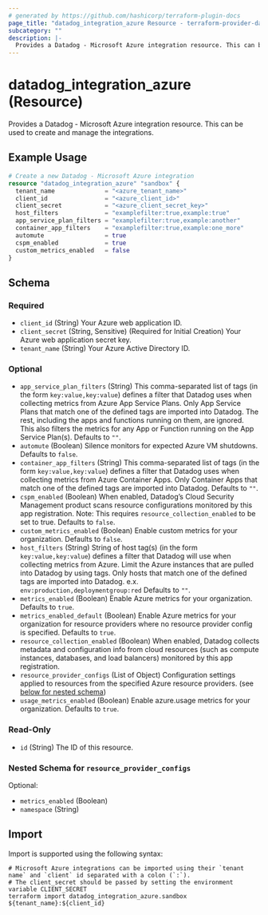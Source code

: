 ```yaml
---
# generated by https://github.com/hashicorp/terraform-plugin-docs
page_title: "datadog_integration_azure Resource - terraform-provider-datadog"
subcategory: ""
description: |-
  Provides a Datadog - Microsoft Azure integration resource. This can be used to create and manage the integrations.
---
```


# datadog_integration_azure (Resource)

Provides a Datadog - Microsoft Azure integration resource. This can be used to create and manage the integrations.

## Example Usage

```terraform
# Create a new Datadog - Microsoft Azure integration
resource "datadog_integration_azure" "sandbox" {
  tenant_name              = "<azure_tenant_name>"
  client_id                = "<azure_client_id>"
  client_secret            = "<azure_client_secret_key>"
  host_filters             = "examplefilter:true,example:true"
  app_service_plan_filters = "examplefilter:true,example:another"
  container_app_filters    = "examplefilter:true,example:one_more"
  automute                 = true
  cspm_enabled             = true
  custom_metrics_enabled   = false
}
```

<!-- schema generated by tfplugindocs -->
## Schema

### Required

- `client_id` (String) Your Azure web application ID.
- `client_secret` (String, Sensitive) (Required for Initial Creation) Your Azure web application secret key.
- `tenant_name` (String) Your Azure Active Directory ID.

### Optional

- `app_service_plan_filters` (String) This comma-separated list of tags (in the form `key:value,key:value`) defines a filter that Datadog uses when collecting metrics from Azure App Service Plans. Only App Service Plans that match one of the defined tags are imported into Datadog. The rest, including the apps and functions running on them, are ignored. This also filters the metrics for any App or Function running on the App Service Plan(s). Defaults to `""`.
- `automute` (Boolean) Silence monitors for expected Azure VM shutdowns. Defaults to `false`.
- `container_app_filters` (String) This comma-separated list of tags (in the form `key:value,key:value`) defines a filter that Datadog uses when collecting metrics from Azure Container Apps. Only Container Apps that match one of the defined tags are imported into Datadog. Defaults to `""`.
- `cspm_enabled` (Boolean) When enabled, Datadog’s Cloud Security Management product scans resource configurations monitored by this app registration.
Note: This requires `resource_collection_enabled` to be set to true. Defaults to `false`.
- `custom_metrics_enabled` (Boolean) Enable custom metrics for your organization. Defaults to `false`.
- `host_filters` (String) String of host tag(s) (in the form `key:value,key:value`) defines a filter that Datadog will use when collecting metrics from Azure. Limit the Azure instances that are pulled into Datadog by using tags. Only hosts that match one of the defined tags are imported into Datadog. e.x. `env:production,deploymentgroup:red` Defaults to `""`.
- `metrics_enabled` (Boolean) Enable Azure metrics for your organization. Defaults to `true`.
- `metrics_enabled_default` (Boolean) Enable Azure metrics for your organization for resource providers where no resource provider config is specified. Defaults to `true`.
- `resource_collection_enabled` (Boolean) When enabled, Datadog collects metadata and configuration info from cloud resources (such as compute instances, databases, and load balancers) monitored by this app registration.
- `resource_provider_configs` (List of Object) Configuration settings applied to resources from the specified Azure resource providers. (see [below for nested schema](#nestedatt--resource_provider_configs))
- `usage_metrics_enabled` (Boolean) Enable azure.usage metrics for your organization. Defaults to `true`.

### Read-Only

- `id` (String) The ID of this resource.

<a id="nestedatt--resource_provider_configs"></a>
### Nested Schema for `resource_provider_configs`

Optional:

- `metrics_enabled` (Boolean)
- `namespace` (String)

## Import

Import is supported using the following syntax:

```shell
# Microsoft Azure integrations can be imported using their `tenant name` and `client` id separated with a colon (`:`).
# The client_secret should be passed by setting the environment variable CLIENT_SECRET
terraform import datadog_integration_azure.sandbox ${tenant_name}:${client_id}
```
